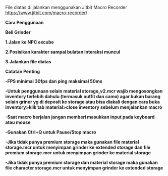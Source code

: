 File diatas di jalankan menggunakan Jitbit Macro Recorder https://www.jitbit.com/macro-recorder/


<b>Cara Penggunaan<b>

Beli Grinder

1.Jalan ke NPC excube

2.Posisikan karakter sampai bulatan interaksi muncul

3.Jalankan file diatas

Catatan Penting

-FPS minimal 30fps dan ping maksimal 50ms

-Untuk penggunaan selain material storage_v2.mcr wajib mengosongkan inventory terlebih dahulu (termasuk outfit dan camo) agar bukan barang selain griner yg di deposit ke storage   atau bisa diakali dengan cara buka inventory>klik tab material>close inventory sebelum menjalankan macro

-Saat macro berjalan jangan memberi masukkan input pada keyboard atau mouse

-Gunakan Ctrl+Q untuk Pause/Stop macro

-Jika tidak punya premium storage maka gunakan file material storage.mcr untuk menyimpan grinder ke extended storage dan file premium storage.mcr untuk menyimpan grinder ke  material storage

-Jika tidak punya premium storage dan material storage maka gunakan file character storage.mcr untuk menyimpan grinder ke extended storage
